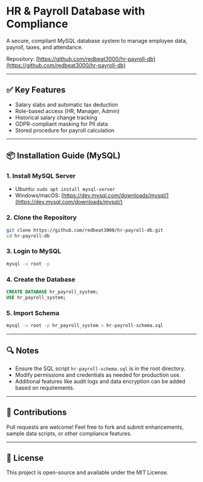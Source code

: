 # HR & Payroll Database with Compliance

A secure, compliant MySQL database system to manage employee data, payroll, taxes, and attendance.

Repository: [https://github.com/redbeat3000/hr-payroll-db](https://github.com/redbeat3000/hr-payroll-db)

---

## ✅ Key Features

* Salary slabs and automatic tax deduction
* Role-based access (HR, Manager, Admin)
* Historical salary change tracking
* GDPR-compliant masking for PII data
* Stored procedure for payroll calculation

---

## 📦 Installation Guide (MySQL)

### 1. Install MySQL Server

* Ubuntu: `sudo apt install mysql-server`
* Windows/macOS: [https://dev.mysql.com/downloads/mysql/](https://dev.mysql.com/downloads/mysql/)

### 2. Clone the Repository

```bash
git clone https://github.com/redbeat3000/hr-payroll-db.git
cd hr-payroll-db
```

### 3. Login to MySQL

```bash
mysql -u root -p
```

### 4. Create the Database

```sql
CREATE DATABASE hr_payroll_system;
USE hr_payroll_system;
```

### 5. Import Schema

```bash
mysql -u root -p hr_payroll_system < hr-payroll-schema.sql
```

---

## 🔍 Notes

* Ensure the SQL script `hr-payroll-schema.sql` is in the root directory.
* Modify permissions and credentials as needed for production use.
* Additional features like audit logs and data encryption can be added based on requirements.

---

## 🤝 Contributions

Pull requests are welcome! Feel free to fork and submit enhancements, sample data scripts, or other compliance features.

---

## 📄 License

This project is open-source and available under the MIT License.
